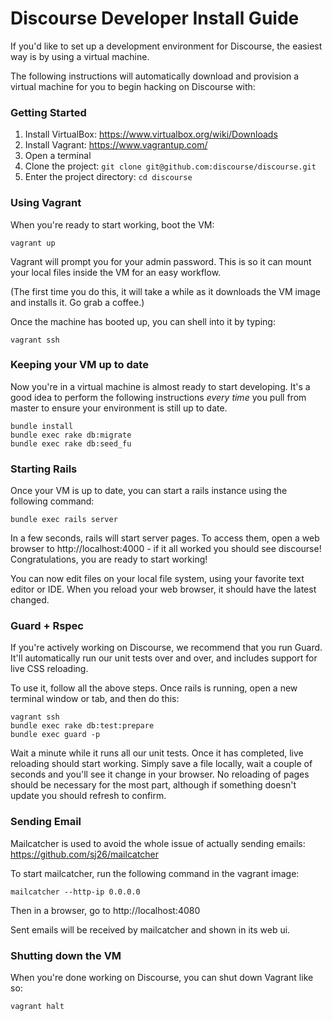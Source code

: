 # Discourse Developer Install Guide

If you'd like to set up a development environment for Discourse, the easiest way is by using a virtual machine.

The following instructions will automatically download and provision a virtual machine for you to begin hacking
on Discourse with:

### Getting Started

1. Install VirtualBox: https://www.virtualbox.org/wiki/Downloads
2. Install Vagrant: https://www.vagrantup.com/
3. Open a terminal
4. Clone the project: `git clone git@github.com:discourse/discourse.git`
5. Enter the project directory: `cd discourse`

### Using Vagrant

When you're ready to start working, boot the VM:
```
vagrant up
```

Vagrant will prompt you for your admin password. This is so it can mount your local files inside the VM for an easy workflow.

(The first time you do this, it will take a while as it downloads the VM image and installs it. Go grab a coffee.)

Once the machine has booted up, you can shell into it by typing:

```
vagrant ssh
```

### Keeping your VM up to date

Now you're in a virtual machine is almost ready to start developing. It's a good idea to perform the following instructions
*every time* you pull from master to ensure your environment is still up to date. 

```
bundle install
bundle exec rake db:migrate
bundle exec rake db:seed_fu
```

### Starting Rails

Once your VM is up to date, you can start a rails instance using the following command:

```
bundle exec rails server
```

In a few seconds, rails will start server pages. To access them, open a web browser to http://localhost:4000 - if it all worked you should see discourse! Congratulations, you are ready to start working!

You can now edit files on your local file system, using your favorite text editor or IDE. When you reload your web browser, it should have the latest changed.

### Guard + Rspec

If you're actively working on Discourse, we recommend that you run Guard. It'll automatically run our unit tests over and over, and includes support
for live CSS reloading.

To use it, follow all the above steps. Once rails is running, open a new terminal window or tab, and then do this:

```
vagrant ssh
bundle exec rake db:test:prepare
bundle exec guard -p
```

Wait a minute while it runs all our unit tests. Once it has completed, live reloading should start working. Simply save a file locally, wait a couple of seconds and you'll see it change in your browser. No reloading of pages should be necessary for the most part, although if something doesn't update you should refresh to confirm.


### Sending Email

Mailcatcher is used to avoid the whole issue of actually sending emails: https://github.com/sj26/mailcatcher

To start mailcatcher, run the following command in the vagrant image:

```
mailcatcher --http-ip 0.0.0.0
```

Then in a browser, go to http://localhost:4080

Sent emails will be received by mailcatcher and shown in its web ui.

### Shutting down the VM

When you're done working on Discourse, you can shut down Vagrant like so:

``` 
vagrant halt
```

